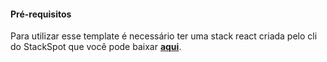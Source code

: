 
#### **Pré-requisitos**
Para utilizar esse template é necessário ter uma stack react criada pelo cli do StackSpot que você pode baixar [**aqui**](https://stackspot.com.br/).